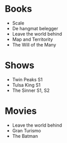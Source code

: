 # Books

- Scale
- De hangmat belegger
- Leave the world behind
- Map and Territority
- The Will of the Many

# Shows

- Twin Peaks S1
- Tulsa King S1
- The Sinner S1, S2

# Movies

- Leave the world behind
- Gran Turismo
- The Batman
